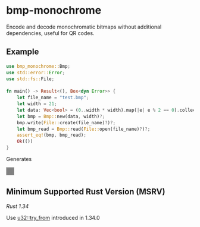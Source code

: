 # bmp-monochrome

Encode and decode monochromatic bitmaps without additional dependencies, useful for QR codes.

## Example

```rust
use bmp_monochrome::Bmp;
use std::error::Error;
use std::fs::File;

fn main() -> Result<(), Box<dyn Error>> {
    let file_name = "test.bmp";
    let width = 21;
    let data: Vec<bool> = (0..width * width).map(|e| e % 2 == 0).collect();
    let bmp = Bmp::new(data, width)?;
    bmp.write(File::create(file_name)?)?;
    let bmp_read = Bmp::read(File::open(file_name)?)?;
    assert_eq!(bmp, bmp_read);
    Ok(())
}
```

Generates

![test](https://raw.githubusercontent.com/RCasatta/bmp-monochrome/master/test.bmp)

## Minimum Supported Rust Version (MSRV)

*Rust 1.34*

Use
 [u32::try_from](https://doc.rust-lang.org/std/convert/trait.TryFrom.html) introduced in 1.34.0